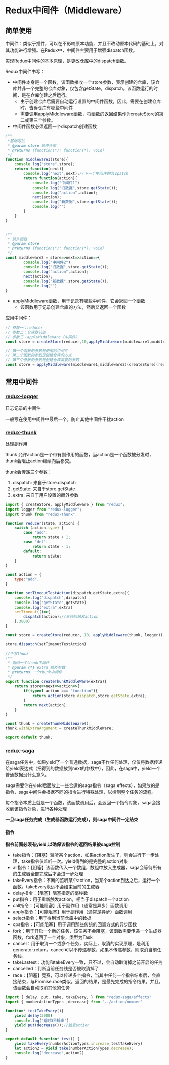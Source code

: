 # Redux中间件（Middleware）

## 简单使用

中间件：类似于插件，可以在不影响原本功能、并且不改动原本代码的基础上，对其功能进行增强。在Redux中，中间件主要用于增强dispatch函数。

实现Redux中间件的基本原理，是更改仓库中的dispatch函数。

Redux中间件书写：

- 中间件本身是一个函数，该函数接收一个store参数，表示创建的仓库，该仓库并非一个完整的仓库对象，仅包含getState，dispatch。该函数运行的时间，是在仓库创建之后运行。
  - 由于创建仓库后需要自动运行设置的中间件函数，因此，需要在创建仓库时，告诉仓库有哪些中间件
  - 需要调用applyMiddleware函数，将函数的返回结果作为createStore的第二或第三个参数。
- 中间件函数必须返回一个dispatch创建函数

```js
/**
 *基础写法
 * @param store 最终仓库
 * @returns {function(*): function(*): void}
 */
function middleware1(store){
    console.log("store",store);
    return function(next){
        console.log("next",next);//下一个中间件的dispatch
        return function(action){
            console.log("中间件1")
            console.log("旧数据",store.getState());
            console.log("action",action);
            next(action);
            console.log("新数据",store.getState());
            console.log("")
        }
    }
}

```

```js

/**
 * 箭头函数
 * @param store
 * @returns {function(*): function(*): void}
 */
const middleware2 = store=>next=>action=>{
        console.log("中间件2")
        console.log("旧数据",store.getState());
        console.log("action",action);
        next(action);
        console.log("新数据",store.getState());
        console.log("")
}
```

- applyMiddleware函数，用于记录有哪些中间件，它会返回一个函数
  - 该函数用于记录创建仓库的方法，然后又返回一个函数

应用中间件：
```js
// 参数一：reducer
// 参数二：仓库默认值
// 参数三：applyMiddleWare（中间件）
const store = createStore(reducer,10,applyMiddleware(middleware1,middleware2));
```
```js
// 第一个函数的参数是使用的中间件
// 第二个函数的参数是创建仓库的方式
// 第三个参数的参数是创建仓库需要的参数
const store = applyMiddleware(middleware1,middleware2)(createStore)(reducer,10);
```

## 常用中间件

### [redux-logger](https://www.npmjs.com/package/redux-logger)

日志记录的中间件

一般写在使用中间件中最后一个，防止其他中间件干扰action


### [redux-thunk](https://www.npmjs.com/package/redux-thunk)

处理副作用

thunk 允许action是一个带有副作用的函数，当action是一个函数被分发时，thunk会阻止action继续向后移交。

thunk会传递三个参数：
1. dispatch: 来自于store.dispatch
2. getState: 来自于store.getState
3. extra: 来自于用户设置的额外参数

```js
import { createStore, applyMiddleware } from "redux";
import logger from "redux-logger";
import thunk from "redux-thunk";

function reducer(state, action) {
	switch (action.type) {
		case "add":
			return state + 1;
		case "del":
			return state - 1;
		default:
			return state;
	}
}

const action = {
    type:"add",
}

function setTimeoutTestAction(dispatch,getState,extra){
    console.log("dispatch",dispatch)
    console.log("getState",getState)
    console.log("extra",extra)
    setTimeout(()=>{
        dispatch(action);//三秒后触发action
    },3000)
}

const store = createStore(reducer, 10, applyMiddleware(thunk, logger));

store.dispatch(setTimeoutTestAction)
```


```js
//手写thunk 
/**
 * 返回一个thunk中间件
 * @param {*} extra 额外参数
 * @returns 一个thunk中间件
 */
export function createThunkMiddleWare(extra){
    return store=>next=>action=>{
        if(typeof action === "function"){
            return action(store.dispatch,store.getState,extra);
        }
        return next(action);
    }
}

const thunk = createThunkMiddleWare();
thunk.withExtraArgument = createThunkMiddleWare;

export default thunk;
```


### [redux-saga](https://redux-saga-in-chinese.js.org/index.html)


在saga任务中，如果yield了一个普通数据，saga不作任何处理，仅仅将数据传递给yield表达式（把得到的数据放到next的参数中），因此，在saga中，yield一个普通数据没什么意义。

saga需要你在yield后面放上一些合适的saga指令（saga effects），如果放的是指令，saga中间件会根据不同的指令进行特殊处理，以控制整个任务的流程。

每个指令本质上就是一个函数，该函数调用后，会返回一个指令对象，saga会接收到该指令对象，进行各种处理

**一旦saga任务完成（生成器函数运行完成），则saga中间件一定结束**

#### 指令

**指令前面必须有yield,以确保该指令的返回结果被saga控制**

- take指令：【阻塞】监听某个action，如果action发生了，则会进行下一步处理，take指令仅监听一次。yield得到的是完整的action对象
- all指令：【阻塞】该函数传入一个数组，数组中放入生成器，saga会等待所有的生成器全部完成后才会进一步处理
- takeEvery指令：不断的监听某个action，当某个action到达之后，运行一个函数。takeEvery永远不会结束当前的生成器
- delay指令：【阻塞】阻塞指定的毫秒数
- put指令：用于重新触发action，相当于dispatch一个action
- call指令：【可能阻塞】用于副作用（通常是异步）函数调用
- apply指令：【可能阻塞】用于副作用（通常是异步）函数调用
- select指令：用于得到当前仓库中的数据
- cps指令：【可能阻塞】用于调用那些传统的回调方式的异步函数
- fork：用于开启一个新的任务，该任务不会阻塞，该函数需要传递一个生成器函数，fork返回了一个对象，类型为Task
- cancel：用于取消一个或多个任务，实际上，取消的实现原理，是利用generator.return。cancel可以不传递参数，如果不传递参数，则取消当前任务线。
- takeLastest：功能和takeEvery一致，只不过，会自动取消掉之前开启的任务
- cancelled：判断当前任务线是否被取消掉了
- race：【阻塞】竞赛，可以传递多个指令，当其中任何一个指令结束后，会直接结束，与Promise.race类似。返回的结果，是最先完成的指令结果。并且，该函数会自动取消其他的任务

```js
import { delay, put, take, takeEvery, } from "redux-saga/effects"
import { numberActionTypes ,decrease} from "../action/number"

function* testTakeEvery(){
    yield delay(3000)
    console.log("延时3秒输出")
    yield put(decrease());//触发action
}

export default function* test() {
    yield takeEvery(numberActionTypes.increase,testTakeEvery)
    let action2 = yield take(numberActionTypes.decrease);
    console.log("decrease",action2)
}
```
